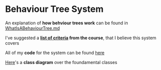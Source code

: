 # Behaviour Tree System

An explanation of **how behviour trees work** can be found in [WhatIsABehaviourTree.md](./BehaviourTreeStructure/WhatIsABehaviourTree.md)

I've suggested a **[list of criteria](./BehaviourTreeStructure/CoveredGradingCriteria.md) from the course**, that I believe this system covers

All of my **code** for the system can be found [here](./BehaviourTreeStructure/Code/)

[Here](./BehaviourTreeStructure/ClassDiagram.md)'s a **class diagram** over the foundamental classes
